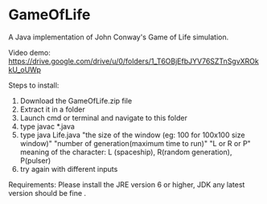 # GameOfLife
A Java implementation of John Conway's Game of Life simulation.


Video demo:
https://drive.google.com/drive/u/0/folders/1_T6OBjEfbJYV76SZTnSgvXROkkU_oUWp

Steps to install:
1. Download the GameOfLife.zip file
2. Extract it in a folder
3. Launch cmd or terminal and navigate to this folder
4. type javac *.java
5. type java Life.java "the size of the window (eg: 100 for 100x100 size window)" "number of generation(maximum time to run)" "L or R or P"                  
     meaning of the character: L (spaceship), R(random generation), P(pulser)
6. try again with different inputs

Requirements:
Please install the JRE version 6 or higher, JDK any latest version should be fine .
